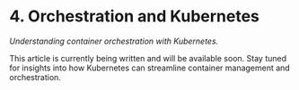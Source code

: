 # 4. Orchestration and Kubernetes
_Understanding container orchestration with Kubernetes._

This article is currently being written and will be available soon. Stay tuned for insights into how Kubernetes can streamline container management and orchestration.